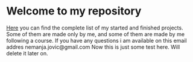 <h1>Welcome to my repository</h1>
<a href="https://nemanjajovic.github.io">Here</a> you can find the complete list of my started
and finished projects. Some of them are made only by me,
and some of them are made by me following a course.
If you have any questions i am available on this email addres
nemanja.jovic@gmail.com
Now this is just some test here. Will delete it later on.